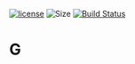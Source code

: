 [![license](https://img.shields.io/github/license/mashape/apistatus.svg)](https://github.com/G43riko/G/blob/master/LICENSE)
![Size](https://reposs.herokuapp.com/?path=G43riko/G)
[![Build Status](https://travis-ci.org/LWJGL-CI/lwjgl3.svg?branch=master)](https://travis-ci.org/G43riko/G)

# G
